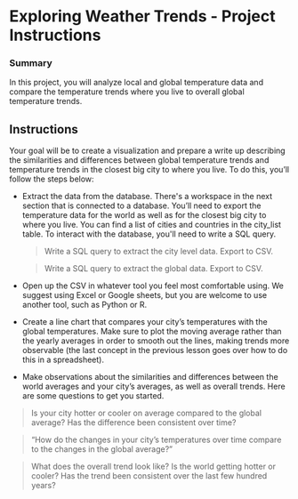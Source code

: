 # Exploring Weather Trends - Project Instructions
### Summary
In this project, you will analyze local and global temperature data and compare the temperature trends where you live to overall global temperature trends.

## Instructions
Your goal will be to create a visualization and prepare a write up describing the similarities and differences between global temperature trends and temperature trends in the closest big city to where you live. To do this, you’ll follow the steps below:

- Extract the data from the database. There's a workspace in the next section that is connected to a database. You’ll need to export the temperature data for the world as well as for the closest big city to where you live. You can find a list of cities and countries in the city_list table. To interact with the database, you'll need to write a SQL query.
    >Write a SQL query to extract the city level data. Export to CSV.

    >Write a SQL query to extract the global data. Export to CSV.

- Open up the CSV in whatever tool you feel most comfortable using. We suggest using Excel or Google sheets, but you are welcome to use another tool, such as Python or R.
- Create a line chart that compares your city’s temperatures with the global temperatures. Make sure to plot the moving average rather than the yearly averages in order to smooth out the lines, making trends more observable (the last concept in the previous lesson goes over how to do this in a spreadsheet).
- Make observations about the similarities and differences between the world averages and your city’s averages, as well as overall trends. Here are some questions to get you started.

>Is your city hotter or cooler on average compared to the global average? Has the difference been consistent over time?

>“How do the changes in your city’s temperatures over time compare to the changes in the global average?”

>What does the overall trend look like? Is the world getting hotter or cooler? Has the trend been consistent over the last few hundred years?
